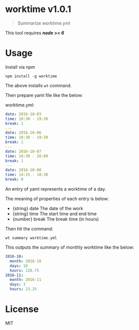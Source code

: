 # worktime v1.0.1

> Summarize worktime.yml

This tool requires ***node >= 6***

# Usage

Install via npm

    npm install -g worktime

The above installs `wt` command.

Then prepare yaml file like the below:

worktime.yml:

```yml
date: 2016-10-03
time: 10:30 - 19:30
break: 1
---
date: 2016-10-06
time: 10:30 - 19:30
break: 1
---
date: 2016-10-07
time: 10:30 - 20:00
break: 1
---
date: 2016-10-08
time: 14:15 - 18:30
break: 0
```

An entry of yaml represents a worktime of a day.

The meaning of properties of each entry is below:

- {string} date The date of the work
- {string} time The start time and end time
- {number} break The break time (in hours)

Then hit the command:

    wt summary worktime.yml

This outputs the summary of monthly worktime like the below:

```yaml
2016-10:
  month: 2016-10
  days: 16
  hours: 120.75
2016-11:
  month: 2016-11
  days: 3
  hours: 23.25
```

# License

MIT
